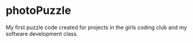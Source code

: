 # photoPuzzle
My first puzzle code created for projects in the girls coding club and my software development class.
